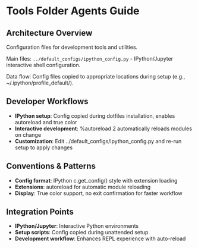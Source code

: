 # Tools Folder Agents Guide

## Architecture Overview

Configuration files for development tools and utilities.

Main files: `../default_configs/ipython_config.py` - IPython/Jupyter interactive shell configuration.

Data flow: Config files copied to appropriate locations during setup (e.g., ~/.ipython/profile_default/).

## Developer Workflows

- **IPython setup**: Config copied during dotfiles installation, enables autoreload and true color
- **Interactive development**: %autoreload 2 automatically reloads modules on change
- **Customization**: Edit ../default_configs/ipython_config.py and re-run setup to apply changes

## Conventions & Patterns

- **Config format**: IPython c.get_config() style with extension loading
- **Extensions**: autoreload for automatic module reloading
- **Display**: True color support, no exit confirmation for faster workflow

## Integration Points

- **IPython/Jupyter**: Interactive Python environments
- **Setup scripts**: Config copied during unattended setup
- **Development workflow**: Enhances REPL experience with auto-reload
